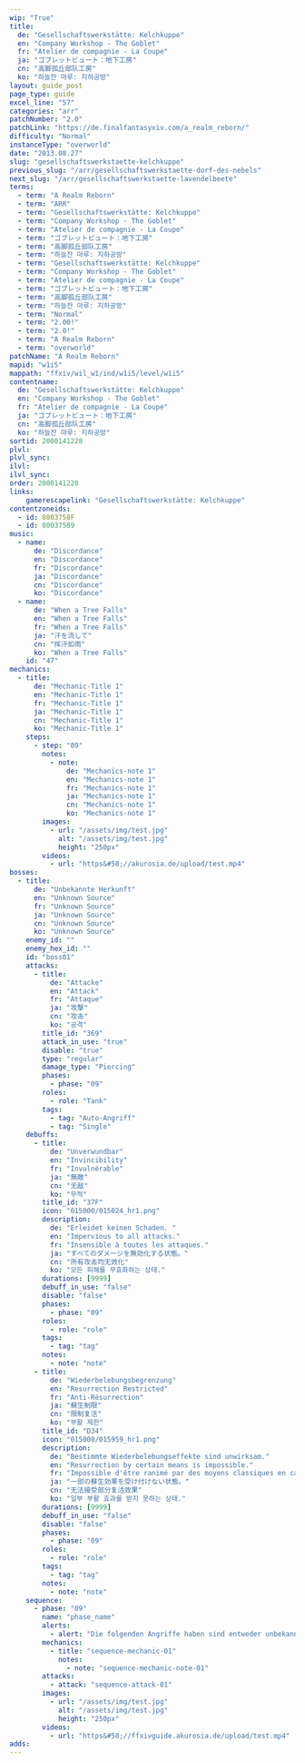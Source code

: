 ```yaml
---
wip: "True"
title:
  de: "Gesellschaftswerkstätte: Kelchkuppe"
  en: "Company Workshop - The Goblet"
  fr: "Atelier de compagnie - La Coupe"
  ja: "ゴブレットビュート：地下工房"
  cn: "高脚孤丘部队工房"
  ko: "하늘잔 마루: 지하공방"
layout: guide_post
page_type: guide
excel_line: "57"
categories: "arr"
patchNumber: "2.0"
patchLink: "https://de.finalfantasyxiv.com/a_realm_reborn/"
difficulty: "Normal"
instanceType: "overworld"
date: "2013.08.27"
slug: "gesellschaftswerkstaette-kelchkuppe"
previous_slug: "/arr/gesellschaftswerkstaette-dorf-des-nebels"
next_slug: "/arr/gesellschaftswerkstaette-lavendelbeete"
terms:
  - term: "A Realm Reborn"
  - term: "ARR"
  - term: "Gesellschaftswerkstätte: Kelchkuppe"
  - term: "Company Workshop - The Goblet"
  - term: "Atelier de compagnie - La Coupe"
  - term: "ゴブレットビュート：地下工房"
  - term: "高脚孤丘部队工房"
  - term: "하늘잔 마루: 지하공방"
  - term: "Gesellschaftswerkstätte: Kelchkuppe"
  - term: "Company Workshop - The Goblet"
  - term: "Atelier de compagnie - La Coupe"
  - term: "ゴブレットビュート：地下工房"
  - term: "高脚孤丘部队工房"
  - term: "하늘잔 마루: 지하공방"
  - term: "Normal"
  - term: "2.00!"
  - term: "2.0!"
  - term: "A Realm Reborn"
  - term: "overworld"
patchName: "A Realm Reborn"
mapid: "w1i5"
mappath: "ffxiv/wil_w1/ind/w1i5/level/w1i5"
contentname:
  de: "Gesellschaftswerkstätte: Kelchkuppe"
  en: "Company Workshop - The Goblet"
  fr: "Atelier de compagnie - La Coupe"
  ja: "ゴブレットビュート：地下工房"
  cn: "高脚孤丘部队工房"
  ko: "하늘잔 마루: 지하공방"
sortid: 2000141228
plvl: 
plvl_sync: 
ilvl: 
ilvl_sync: 
order: 2000141228
links:
    gamerescapelink: "Gesellschaftswerkstätte: Kelchkuppe"
contentzoneids:
  - id: 8003758F
  - id: 80037589
music:
  - name:
      de: "Discordance"
      en: "Discordance"
      fr: "Discordance"
      ja: "Discordance"
      cn: "Discordance"
      ko: "Discordance"
  - name:
      de: "When a Tree Falls"
      en: "When a Tree Falls"
      fr: "When a Tree Falls"
      ja: "汗を流して"
      cn: "挥汗如雨"
      ko: "When a Tree Falls"
    id: "47"
mechanics:
  - title:
      de: "Mechanic-Title 1"
      en: "Mechanic-Title 1"
      fr: "Mechanic-Title 1"
      ja: "Mechanic-Title 1"
      cn: "Mechanic-Title 1"
      ko: "Mechanic-Title 1"
    steps:
      - step: "09"
        notes:
          - note:
              de: "Mechanics-note 1"
              en: "Mechanics-note 1"
              fr: "Mechanics-note 1"
              ja: "Mechanics-note 1"
              cn: "Mechanics-note 1"
              ko: "Mechanics-note 1"
        images:
          - url: "/assets/img/test.jpg"
            alt: "/assets/img/test.jpg"
            height: "250px"
        videos:
          - url: "https&#58;//akurosia.de/upload/test.mp4"
bosses:
  - title:
      de: "Unbekannte Herkunft"
      en: "Unknown Source"
      fr: "Unknown Source"
      ja: "Unknown Source"
      cn: "Unknown Source"
      ko: "Unknown Source"
    enemy_id: ""
    enemy_hex_id: ""
    id: "boss01"
    attacks:
      - title:
          de: "Attacke"
          en: "Attack"
          fr: "Attaque"
          ja: "攻撃"
          cn: "攻击"
          ko: "공격"
        title_id: "369"
        attack_in_use: "true"
        disable: "true"
        type: "regular"
        damage_type: "Piercing"
        phases:
          - phase: "09"
        roles:
          - role: "Tank"
        tags:
          - tag: "Auto-Angriff"
          - tag: "Single"
    debuffs:
      - title:
          de: "Unverwundbar"
          en: "Invincibility"
          fr: "Invulnérable"
          ja: "無敵"
          cn: "无敌"
          ko: "무적"
        title_id: "37F"
        icon: "015000/015024_hr1.png"
        description:
          de: "Erleidet keinen Schaden. "
          en: "Impervious to all attacks."
          fr: "Insensible à toutes les attaques."
          ja: "すべてのダメージを無効化する状態。"
          cn: "所有攻击均无效化"
          ko: "모든 피해를 무효화하는 상태."
        durations: [9999]
        debuff_in_use: "false"
        disable: "false"
        phases:
          - phase: "09"
        roles:
          - role: "role"
        tags:
          - tag: "tag"
        notes:
          - note: "note"
      - title:
          de: "Wiederbelebungsbegrenzung"
          en: "Resurrection Restricted"
          fr: "Anti-Résurrection"
          ja: "蘇生制限"
          cn: "限制复活"
          ko: "부활 제한"
        title_id: "D34"
        icon: "015000/015959_hr1.png"
        description:
          de: "Bestimmte Wiederbelebungseffekte sind unwirksam."
          en: "Resurrection by certain means is impossible."
          fr: "Impossible d'être ranimé par des moyens classiques en cas de K.O."
          ja: "一部の蘇生効果を受け付けない状態。"
          cn: "无法接受部分复活效果"
          ko: "일부 부활 효과를 받지 못하는 상태."
        durations: [9999]
        debuff_in_use: "false"
        disable: "false"
        phases:
          - phase: "09"
        roles:
          - role: "role"
        tags:
          - tag: "tag"
        notes:
          - note: "note"
    sequence:
      - phase: "09"
        name: "phase_name"
        alerts:
          - alert: "Die folgenden Angriffe haben sind entweder unbekannt oder haben keine klare Herkunft"
        mechanics:
          - title: "sequence-mechanic-01"
            notes:
              - note: "sequence-mechanic-note-01"
        attacks:
          - attack: "sequence-attack-01"
        images:
          - url: "/assets/img/test.jpg"
            alt: "/assets/img/test.jpg"
            height: "250px"
        videos:
          - url: "https&#58;//ffxivguide.akurosia.de/upload/test.mp4"
adds:
---
```

